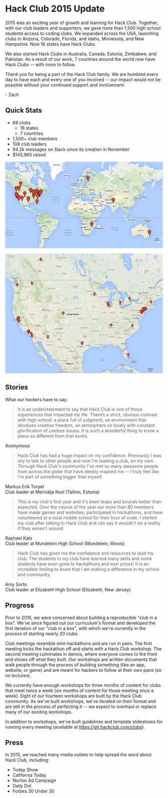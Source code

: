 # Hack Club 2015 Update

2015 was an exciting year of growth and learning for Hack Club. Together, with
our club leaders and supporters, we gave more than 1,500 high school students
access to coding clubs. We expanded across the USA, launching clubs in Arizona,
Colorado, Florida, and Idaho, Minnesota, and New Hampshire. Now 16 states have
Hack Clubs.

We also started Hack Clubs in Australia, Canada, Estonia, Zimbabwe, and
Pakistan. As a result of our work, 7 countries around the world now have Hack
Clubs -- with more to follow.

Thank you for being a part of the Hack Club family. We are humbled every day to
have each and every one of you involved -- our impact would not be possible
without your continued support and involvement.

\- Zach

## Quick Stats

- 69 clubs
  - 16 states
  - 7 countries
- 1,500+ club members
- 108 club leaders
- 94.2k messages on Slack since its creation in November
- $145,965 raised

![Worldwide Club Map](assets/16_01_18_world_club_map.png)

![North America Club Map](assets/16_01_18_north_america_club_map.png)

## Stories

What our hackers have to say:

> It is an understatement to say that Hack Club is one of those experiences that
> impacted my life. There’s a strict, obvious contrast with high school: a place
> full of judgment, an environment that devalues creative freedom, an atmosphere
> so lonely with constant glorification of useless issues. It is such a
> wonderful thing to know a place so different from that exists.

Anonymous

> Hack Club has had a huge impact on my confidence. Previously I was shy to talk
> to other people and now I'm leading a club, on my own. Through Hack Club's
> community I've met so many awesome people from across the globe that have
> deeply inspired me -- I truly feel like I'm part of something bigger than
> myself.

Markus Erik Torpel  
Club leader at Merivälja Kool (Tallinn, Estonia)

> This is my club's first year and it's been leaps and bounds better than
> expected. Over the course of the year our more than 80 members have made games
> and websites, participated in hackathons, and have volunteered at a local
> middle school for their hour of code. I started my club after talking to Hack
> Club and can say it wouldn't be a reality if they weren't around.

Raphael Kats  
Club leader at Mundelein High School (Mundelein, Illinois)

> Hack Club has given me the confidence and resources to lead my club. The
> students in my club have learned many skills and some students have even gone
> to hackathons and won prizes! It is an incredible feeling to know that I am
> making a difference in my school and community.

Amy Sorto  
Club leader at Elizabeth High School (Elizabeth, New Jersey)

## Progress

Prior to 2015, we were concerned about building a reproducible "club in a box".
We've since figured out our curriculum's format and developed the first
iteration of our "club in a box", with which we're currently in the process of
starting nearly 20 clubs.

Club meetings resemble mini-hackathons and are run in pairs. The first meeting
kicks the hackathon off and starts with a Hack Club workshop. The second meeting
culminates in demos, where everyone comes to the front and shows off what they
built. Our workshops are written documents that walk people through the process
of building something (like an app, website, or game) and are meant for hackers
to follow at their own pace (so no lectures).

We currently have enough workshops for three months of content for clubs that
meet twice a week (six months of content for those meeting once a week). Eight
of our fourteen workshops are built by the Hack Club community. As we've built
workshops, we've iterated on their format and are still in the process of
perfecting it -- we expect to overhaul or replace many of our existing
workshops.

In addition to workshops, we've built guidelines and template slideshows for
running every meeting (available at https://gh.hackclub.com/clubs).

## Press

In 2015, we reached many media outlets to help spread the word about Hack Club,
including:

- Today Show
- California Today
- Norton Ad Campaign
- Daily Dot
- Forbes 30 Under 30
